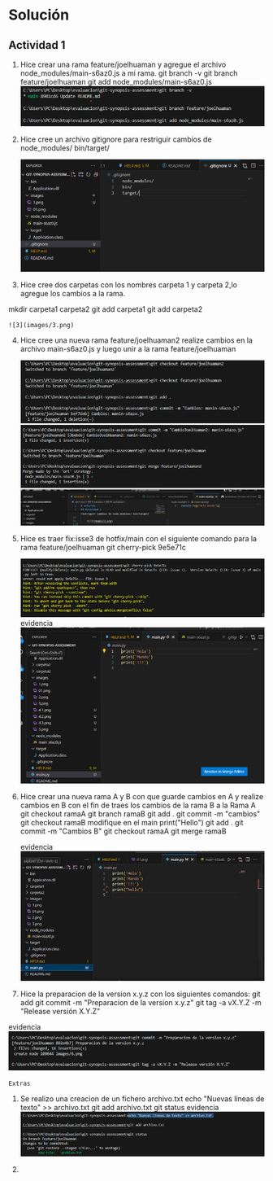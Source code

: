 # Solución

## Actividad 1

1. Hice crear una rama feature/joelhuaman y agregue el archivo node_modules/main-s6az0.js a mi rama.
git branch -v
git branch feature/joelhuaman
git add node_modules/main-s6az0.js
    ![1](images/1.png)

2. Hice cree un archivo gitignore para  restriguir cambios de node_modules/ bin/target/


    ![2](images/2.png)

3. Hice cree dos carpetas con los nombres carpeta 1 y carpeta 2,lo agregue los cambios a la rama.

mkdir carpeta1 carpeta2
git add carpeta1 
git add carpeta2

    ![3](images/3.png)
4. Hice cree una nueva rama feature/joelhuaman2 realize cambios en la archivo main-s6az0.js y luego unir a la rama feature/joelhuaman 

    ![4](images/4.1.png)
    ![4](images/4.2.png)
    ![4](images/4.3.png)


5. Hice es traer fix:isse3 de hotfix/main con el siguiente comando para la rama feature/joelhuaman git cherry-pick 9e5e71c 


    ![5](images/5.png)
    evidencia 
    ![5.1](images/5.1.png)

6. Hice crear una nueva rama A y B con que guarde cambios en A y realize cambios en B con el fin de traes los cambios de la rama B a la Rama A
git checkout ramaA
git branch ramaB
git add .
git commit -m "cambios"
git checkout ramaB
modifique en el main print("Hello")
git add .
git commit -m "Cambios B"
git checkout ramaA
git merge ramaB


    evidencia 
    ![6](images/6.png)

7. Hice la preparacion de la version x.y.z con los siguientes comandos:
git add 
git commit -m "Preparacion de la version x.y.z"
git tag -a vX.Y.Z -m "Release versión X.Y.Z"

 evidencia 
    ![7](images/7.png)


    Extras
1. Se realizo una creacion de un fichero archivo.txt
echo "Nuevas líneas de texto" >> archivo.txt
    git add archivo.txt
    git status
    evidencia 
    ![1](images/8.png)

2.